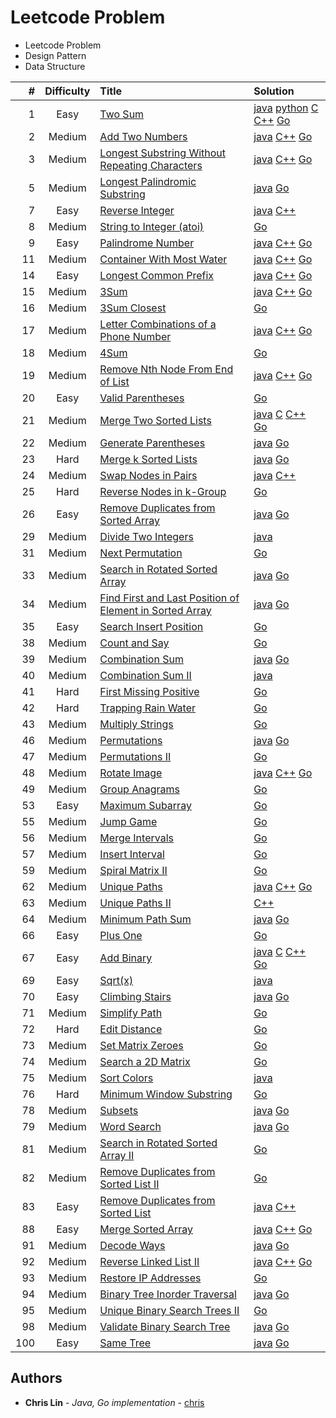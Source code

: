 # Leetcode Problem

* Leetcode Problem
* Design Pattern
* Data Structure

|    # | Difficulty | Title                                                                                                                                             | Solution                                                                                                                                                                                                                                                                                                                                                                                                                                                                    |
| ---: | :--------: | :------------------------------------------------------------------------------------------------------------------------------------------------ | :-------------------------------------------------------------------------------------------------------------------------------------------------------------------------------------------------------------------------------------------------------------------------------------------------------------------------------------------------------------------------------------------------------------------------------------------------------------------------- |
|    1 |    Easy    | [Two Sum](https://leetcode.com/problems/two-sum/)                                                                                                 | [java](https://github.com/dodoggyy/leetcode-practice/blob/master/src/com/easy/TwoSum_1.java)      [python](https://github.com/dodoggyy/leetcode-practice/blob/master/Py_src/)        [C](https://github.com/dodoggyy/leetcode-practice/blob/master/C_src/)      [C++](https://github.com/dodoggyy/leetcode-practice/blob/master/Cpp_src/easy/two_sum_1.cc)      [Go](https://github.com/dodoggyy/leetcode-practice/blob/master/Golang_src/easy/twoSum_1.go)                 |
|    2 |   Medium   | [Add Two Numbers](https://leetcode.com/problems/add-two-numbers/)                                                                                 | [java](https://github.com/dodoggyy/leetcode-practice/blob/master/src/com/medium/AddTwoNumbers_2.java)      [C++](https://github.com/dodoggyy/leetcode-practice/blob/master/Cpp_src/medium/add_two_numbers_2.cc)      [Go](https://github.com/dodoggyy/leetcode-practice/blob/master/Golang_src/medium/addTwoNumbers_2.go)                                                                                                                                                   |
|    3 |   Medium   | [Longest Substring Without Repeating Characters](https://leetcode.com/problems/longest-substring-without-repeating-characters/)                   | [java](https://github.com/dodoggyy/leetcode-practice/blob/master/src/com/medium/LongestSubstringWithoutRepeatingCharacters_3.java)      [C++](https://github.com/dodoggyy/leetcode-practice/blob/master/Cpp_src/medium/longest_substring_without_repeating_characters_3.cc)      [Go](https://github.com/dodoggyy/leetcode-practice/blob/master/Golang_src/medium/longestSubstringWithoutRepeatingCharacters_3.go)                                                          |
|    5 |   Medium   | [Longest Palindromic Substring](https://leetcode.com/problems/longest-palindromic-substring/)                                                     | [java](https://github.com/dodoggyy/leetcode-practice/blob/master/src/com/medium/LongestPalindromicSubstring_5.java)      [Go](https://github.com/dodoggyy/leetcode-practice/blob/master/Golang_src/medium/longestPalindromicSubstring_5.go)                                                                                                                                                                                                                                 |
|    7 |    Easy    | [Reverse Integer](https://leetcode.com/problems/reverse-integer/)                                                                                 | [java](https://github.com/dodoggyy/AlgorithmPractice/blob/master/src/com/practice/ReverseInteger.java)      [C++](https://github.com/dodoggyy/leetcode-practice/blob/master/Cpp_src/easy/reverse_integer_7.cc)                                                                                                                                                                                                                                                              |
|    8 |   Medium   | [String to Integer (atoi)](https://leetcode.com/problems/string-to-integer-atoi/)                                                                 | [Go](https://github.com/dodoggyy/leetcode-practice/blob/master/Golang_src/medium/stringToInteger_8.go)                                                                                                                                                                                                                                                                                                                                                                      |
|    9 |    Easy    | [Palindrome Number](https://leetcode.com/problems/palindrome-number/)                                                                             | [java](https://github.com/dodoggyy/leetcode-practice/blob/master/src/com/easy/PalindromeNumber_9.java)      [C++](https://github.com/dodoggyy/leetcode-practice/blob/master/Cpp_src/easy/palindrome_number_9.cc)      [Go](https://github.com/dodoggyy/leetcode-practice/blob/master/Golang_src/easy/palindromeNumber_9.go)                                                                                                                                                 |
|   11 |   Medium   | [Container With Most Water](https://leetcode.com/problems/container-with-most-water/)                                                             | [java](https://github.com/dodoggyy/leetcode-practice/blob/master/src/com/medium/ContainerWithMostWater_11.java)      [C++](https://github.com/dodoggyy/leetcode-practice/blob/master/Cpp_src/medium/container_with_most_water_11.cc)      [Go](https://github.com/dodoggyy/leetcode-practice/blob/master/Golang_src/medium/containerWithMostWater_11.go)                                                                                                                    |
|   14 |    Easy    | [Longest Common Prefix](https://leetcode.com/problems/two-sum/)                                                                                   | [java](https://github.com/dodoggyy/leetcode-practice/blob/master/src/com/easy/LongestCommonPrefix_14.java)      [C++](https://github.com/dodoggyy/leetcode-practice/blob/master/Cpp_src/easy/longest_common_prefix_14.cc)      [Go](https://github.com/dodoggyy/leetcode-practice/blob/master/Golang_src/easy/longestCommonPrefix_14.go)                                                                                                                                    |  |
|   15 |   Medium   | [3Sum ](https://leetcode.com/problems/3sum/)                                                                                                      | [java](https://github.com/dodoggyy/leetcode-practice/blob/master/src/com/medium/ThreeSum_15.java)      [C++](https://github.com/dodoggyy/leetcode-practice/blob/master/Cpp_src/medium/3_sum.cc)      [Go](https://github.com/dodoggyy/leetcode-practice/blob/master/Golang_src/medium/3Sum_15.go)                                                                                                                                                                           |
|   16 |   Medium   | [3Sum Closest](https://leetcode.com/problems/3sum-closest/)                                                                                       | [Go](https://github.com/dodoggyy/leetcode-practice/blob/master/Golang_src/medium/3SumClosest_16.go)                                                                                                                                                                                                                                                                                                                                                                         |
|   17 |   Medium   | [Letter Combinations of a Phone Number](https://leetcode.com/problems/letter-combinations-of-a-phone-number/)                                     | [java](https://github.com/dodoggyy/leetcode-practice/blob/master/src/com/medium/LetterCombinationsOfAPhoneNumber_17.java)      [C++](https://github.com/dodoggyy/leetcode-practice/blob/master/Cpp_src/medium/letter_combinations_of_a_phone_number_17.cc)      [Go](https://github.com/dodoggyy/leetcode-practice/blob/master/Golang_src/medium/letterCombinationsOfAPhoneNumber_17.go)                                                                                    |
|   18 |   Medium   | [4Sum ](https://leetcode.com/problems/4sum/)                                                                                                      | [Go](https://github.com/dodoggyy/leetcode-practice/blob/master/Golang_src/medium/4Sum_18.go)                                                                                                                                                                                                                                                                                                                                                                                |
|   19 |   Medium   | [Remove Nth Node From End of List](https://leetcode.com/problems/remove-nth-node-from-end-of-list/)                                               | [java](https://github.com/dodoggyy/leetcode-practice/blob/master/src/com/medium/RemoveNthNodeFromEndofList_19.java)      [C++](https://github.com/dodoggyy/leetcode-practice/blob/master/Cpp_src/medium/remove_nth_node_from_end_of_list_19.cc)      [Go](https://github.com/dodoggyy/leetcode-practice/blob/master/Golang_src/medium/removeNthNodeFromEndOfList_19.go)                                                                                                     |
|   20 |    Easy    | [Valid Parentheses](https://leetcode.com/problems/valid-parentheses/)                                                                             | [Go](https://github.com/dodoggyy/leetcode-practice/blob/master/Golang_src/easy/validParentheses_20.go)                                                                                                                                                                                                                                                                                                                                                                      |
|   21 |   Medium   | [Merge Two Sorted Lists](https://leetcode.com/problems/merge-two-sorted-lists/)                                                                   | [java](https://github.com/dodoggyy/leetcode-practice/blob/master/src/com/easy/MergeTwoSortedLists_21.java)      [C](https://github.com/dodoggyy/leetcode-practice/blob/master/C_src/Easy/21_Merge_Two_Sorted_Lists/MergeTwoSortedLists_21.c)      [C++](https://github.com/dodoggyy/leetcode-practice/blob/master/Cpp_src/easy/merge_two_sorted_lists_21.cc)      [Go](https://github.com/dodoggyy/leetcode-practice/blob/master/Golang_src/easy/mergeTwoSortedLists_21.go) |
|   22 |   Medium   | [Generate Parentheses](https://leetcode.com/problems/generate-parentheses/)                                                                       | [java](https://github.com/dodoggyy/leetcode-practice/blob/master/src/com/medium/GenerateParentheses_22.java)      [Go](https://github.com/dodoggyy/leetcode-practice/blob/master/Golang_src/medium/generateParentheses_22.go)                                                                                                                                                                                                                                               |
|   23 |    Hard    | [Merge k Sorted Lists](https://leetcode.com/problems/merge-k-sorted-lists/)                                                                       | [java](https://github.com/dodoggyy/leetcode-practice/blob/master/src/com/hard/MergeKSortedLists_23.java)      [Go](https://github.com/dodoggyy/leetcode-practice/blob/master/Golang_src/hard/mergeKSortedLists_23.go)                                                                                                                                                                                                                                                       |
|   24 |   Medium   | [Swap Nodes in Pairs](https://leetcode.com/problems/swap-nodes-in-pairs/)                                                                         | [java](https://github.com/dodoggyy/leetcode-practice/blob/master/src/com/medium/SwapNodesinPairs_24.java)      [C++](https://github.com/dodoggyy/leetcode-practice/blob/master/Cpp_src/medium/swap_nodes_in_pairs_24.cc)                                                                                                                                                                                                                                                    |
|   25 |    Hard    | [Reverse Nodes in k-Group](https://leetcode.com/problems/reverse-nodes-in-k-group/)                                                               | [Go](https://github.com/dodoggyy/leetcode-practice/blob/master/Golang_src/hard/reverseNodesInKGroup_25.go)                                                                                                                                                                                                                                                                                                                                                                  |
|   26 |    Easy    | [Remove Duplicates from Sorted Array](https://leetcode.com/problems/remove-duplicates-from-sorted-array/)                                         | [java](https://github.com/dodoggyy/leetcode-practice/blob/master/src/com/easy/RemoveDuplicatesFromSortedArray_26.java)      [Go](https://github.com/dodoggyy/leetcode-practice/blob/master/Golang_src/easy/removeDuplicatesFromSortedArray_26.go)                                                                                                                                                                                                                           |
|   29 |   Medium   | [Divide Two Integers](https://leetcode.com/problems/divide-two-integers/)                                                                         | [java](https://github.com/dodoggyy/leetcode-practice/blob/master/src/com/medium/DivideTwoIntegers_29.java)                                                                                                                                                                                                                                                                                                                                                                  |
|   31 |   Medium   | [Next Permutation](https://leetcode.com/problems/next-permutation/)                                                                               | [Go](https://github.com/dodoggyy/leetcode-practice/blob/master/Golang_src/medium/nextPermutation_31.go)                                                                                                                                                                                                                                                                                                                                                                     |
|   33 |   Medium   | [Search in Rotated Sorted Array](https://leetcode.com/problems/search-in-rotated-sorted-array/)                                                   | [java](https://github.com/dodoggyy/leetcode-practice/blob/master/src/com/medium/SearchInRotatedSortedArray_33.java)      [Go](https://github.com/dodoggyy/leetcode-practice/blob/master/Golang_src/medium/searchInRotatedSortedArray_33.go)                                                                                                                                                                                                                                 |
|   34 |   Medium   | [Find First and Last Position of Element in Sorted Array](https://leetcode.com/problems/find-first-and-last-position-of-element-in-sorted-array/) | [java](https://github.com/dodoggyy/leetcode-practice/blob/master/src/com/medium/FindFirstAndLastPositionOfElementInSortedArray_34.java)      [Go](https://github.com/dodoggyy/leetcode-practice/blob/master/Golang_src/medium/findFirstAndLastPositionOfElementInSortedArray_34.go)                                                                                                                                                                                         |
|   35 |    Easy    | [Search Insert Position](https://leetcode.com/problems/search-insert-position/)                                                                   | [Go](https://github.com/dodoggyy/leetcode-practice/blob/master/Golang_src/easy/addBsearchInsertPosition_35.go)                                                                                                                                                                                                                                                                                                                                                              |
|   38 |   Medium   | [Count and Say](https://leetcode.com/problems/count-and-say/)                                                                                     | [Go](https://github.com/dodoggyy/leetcode-practice/blob/master/Golang_src/medium/combinationSum_39.go)                                                                                                                                                                                                                                                                                                                                                                      |
|   39 |   Medium   | [Combination Sum](https://leetcode.com/problems/combination-sum/)                                                                                 | [java](https://github.com/dodoggyy/leetcode-practice/blob/master/src/com/medium/CombinationSum_39.java)      [Go](https://github.com/dodoggyy/leetcode-practice/blob/master/Golang_src/medium/combinationSum_39.go)                                                                                                                                                                                                                                                         |  |
|   40 |   Medium   | [Combination Sum II](https://leetcode.com/problems/combination-sum-ii/)                                                                           | [java](https://github.com/dodoggyy/leetcode-practice/blob/master/src/com/medium/CombinationSumII_40.java)                                                                                                                                                                                                                                                                                                                                                                   |
|   41 |    Hard    | [First Missing Positive](https://leetcode.com/problems/first-missing-positive/)                                                                   | [Go](https://github.com/dodoggyy/leetcode-practice/blob/master/Golang_src/hard/firstMissingPositive_41.go)                                                                                                                                                                                                                                                                                                                                                                  |
|   42 |    Hard    | [Trapping Rain Water](https://leetcode.com/problems/trapping-rain-water/)                                                                         | [Go](https://github.com/dodoggyy/leetcode-practice/blob/master/Golang_src/hard/trappingRainWater_42.go)                                                                                                                                                                                                                                                                                                                                                                     |
|   43 |   Medium   | [Multiply Strings](https://leetcode.com/problems/multiply-strings/)                                                                               | [Go](https://github.com/dodoggyy/leetcode-practice/blob/master/Golang_src/medium/multiplyStrings_43.go)                                                                                                                                                                                                                                                                                                                                                                     |
|   46 |   Medium   | [Permutations ](https://leetcode.com/problems/permutations/)                                                                                      | [java](https://github.com/dodoggyy/leetcode-practice/blob/master/src/com/medium/Permutations_46.java)      [Go](https://github.com/dodoggyy/leetcode-practice/blob/master/Golang_src/medium/permutation_46.go)                                                                                                                                                                                                                                                              |
|   47 |   Medium   | [Permutations II](https://leetcode.com/problems/permutations-ii/)                                                                                 | [Go](https://github.com/dodoggyy/leetcode-practice/blob/master/Golang_src/medium/permutationsII_47.go)                                                                                                                                                                                                                                                                                                                                                                      |
|   48 |   Medium   | [Rotate Image](https://leetcode.com/problems/rotate-image//)                                                                                      | [java](https://github.com/dodoggyy/leetcode-practice/blob/master/src/com/medium/RotateImage_48.java)      [C++](https://github.com/dodoggyy/leetcode-practice/blob/master/Cpp_src/medium/rotate_image_48.cc)      [Go](https://github.com/dodoggyy/leetcode-practice/blob/master/Golang_src/medium/rotateImage_48.go)                                                                                                                                                       |
|   49 |   Medium   | [Group Anagrams](https://leetcode.com/problems/group-anagrams/)                                                                                   | [Go](https://github.com/dodoggyy/leetcode-practice/blob/master/Golang_src/medium/groupAnagrams_49.go)                                                                                                                                                                                                                                                                                                                                                                       |
|   53 |    Easy    | [Maximum Subarray](https://leetcode.com/problems/maximum-subarray/)                                                                               | [Go](https://github.com/dodoggyy/leetcode-practice/blob/master/Golang_src/easy/maximumSubarray_53.go)                                                                                                                                                                                                                                                                                                                                                                       |
|   55 |   Medium   | [Jump Game](https://leetcode.com/problems/jump-game/)                                                                                             | [Go](https://github.com/dodoggyy/leetcode-practice/blob/master/Golang_src/medium/mergeIntervals_56.go)                                                                                                                                                                                                                                                                                                                                                                      |
|   56 |   Medium   | [Merge Intervals](https://leetcode.com/problems/merge-intervals/)                                                                                 | [Go](https://github.com/dodoggyy/leetcode-practice/blob/master/Golang_src/medium/mergeIntervals_56.go)                                                                                                                                                                                                                                                                                                                                                                      |
|   57 |   Medium   | [Insert Interval](https://leetcode.com/problems/insert-interval/)                                                                                 | [Go](https://github.com/dodoggyy/leetcode-practice/blob/master/Golang_src/medium/insertInterval_57.go)                                                                                                                                                                                                                                                                                                                                                                      |
|   59 |   Medium   | [Spiral Matrix II](https://leetcode.com/problems/spiral-matrix-ii/)                                                                               | [Go](https://github.com/dodoggyy/leetcode-practice/blob/master/Golang_src/medium/spiralMatrixII_59.go)                                                                                                                                                                                                                                                                                                                                                                      |
|   62 |   Medium   | [Unique Paths](https://leetcode.com/problems/unique-paths/)                                                                                       | [java](https://github.com/dodoggyy/leetcode-practice/blob/master/src/com/medium/UniquePaths_62.java)      [C++](https://github.com/dodoggyy/leetcode-practice/blob/master/Cpp_src/medium/unique_paths_62.cc)      [Go](https://github.com/dodoggyy/leetcode-practice/blob/master/Golang_src/medium/uniquePaths_62.go)                                                                                                                                                       |
|   63 |   Medium   | [Unique Paths II](https://leetcode.com/problems/unique-paths-ii/)                                                                                 | [C++](https://github.com/dodoggyy/leetcode-practice/blob/master/Cpp_src/medium/unique_paths_II_63.cc)                                                                                                                                                                                                                                                                                                                                                                       |
|   64 |   Medium   | [Minimum Path Sum](https://leetcode.com/problems/minimum-path-sum/)                                                                               | [java](https://github.com/dodoggyy/leetcode-practice/blob/master/src/com/medium/MinimumPathSum_64.java)      [Go](https://github.com/dodoggyy/leetcode-practice/blob/master/Golang_src/medium/minimumPathSum_64.go)                                                                                                                                                                                                                                                         |
|   66 |    Easy    | [Plus One](https://leetcode.com/problems/plus-one/)                                                                                               | [Go](https://github.com/dodoggyy/leetcode-practice/blob/master/Golang_src/easy/plusOne_66.go)                                                                                                                                                                                                                                                                                                                                                                               |
|   67 |    Easy    | [Add Binary](https://leetcode.com/problems/add-binary/)                                                                                           | [java](https://github.com/dodoggyy/leetcode-practice/blob/master/src/com/easy/AddBinary_67.java)      [C](https://github.com/dodoggyy/leetcode-practice/blob/master/C_src/Easy/67_Add_Binary/AddBinary_67.c)      [C++](https://github.com/dodoggyy/leetcode-practice/blob/master/Cpp_src/easy/add_binary_67.cc)      [Go](https://github.com/dodoggyy/leetcode-practice/blob/master/Golang_src/easy/addBinary_67.go)                                                       |
|   69 |    Easy    | [Sqrt(x)](https://leetcode.com/problems/sqrtx/)                                                                                                   | [java](https://github.com/dodoggyy/leetcode-practice/blob/master/src/com/easy/Sqrtx_69.java)                                                                                                                                                                                                                                                                                                                                                                                |
|   70 |    Easy    | [Climbing Stairs](https://leetcode.com/problems/climbing-stairs/)                                                                                 | [java](https://github.com/dodoggyy/leetcode-practice/blob/master/src/com/easy/ClimbingStairs_70.java)      [Go](https://github.com/dodoggyy/leetcode-practice/blob/master/Golang_src/easy/climbingStairs_70.go)                                                                                                                                                                                                                                                             |
|   71 |   Medium   | [Simplify Path](https://leetcode.com/problems/simplify-path/)                                                                                     | [Go](https://github.com/dodoggyy/leetcode-practice/blob/master/Golang_src/medium/simplifyPath_71.go)                                                                                                                                                                                                                                                                                                                                                                        |
|   72 |    Hard    | [Edit Distance](https://leetcode.com/problems/edit-distance/)                                                                                     | [Go](https://github.com/dodoggyy/leetcode-practice/blob/master/Golang_src/hard/editDistance_72.go)                                                                                                                                                                                                                                                                                                                                                                          |
|   73 |   Medium   | [Set Matrix Zeroes](https://leetcode.com/problems/set-matrix-zeroes/)                                                                             | [Go](https://github.com/dodoggyy/leetcode-practice/blob/master/Golang_src/medium/setMatrixZeroes_73.go)                                                                                                                                                                                                                                                                                                                                                                     |
|   74 |   Medium   | [Search a 2D Matrix](https://leetcode.com/problems/search-a-2d-matrix/)                                                                           | [Go](https://github.com/dodoggyy/leetcode-practice/blob/master/Golang_src/medium/searchA2DMatrix_74.go)                                                                                                                                                                                                                                                                                                                                                                     |
|   75 |   Medium   | [Sort Colors](https://leetcode.com/problems/sort-colors/)                                                                                         | [java](https://github.com/dodoggyy/leetcode-practice/blob/master/src/com/medium/SortColors_75.java)                                                                                                                                                                                                                                                                                                                                                                         |
|   76 |    Hard    | [Minimum Window Substring](https://leetcode.com/problems/minimum-window-substring/)                                                               | [Go](https://github.com/dodoggyy/leetcode-practice/blob/master/Golang_src/hard/minimumWindowSubstring_76.go)                                                                                                                                                                                                                                                                                                                                                                |
|   78 |   Medium   | [Subsets ](https://leetcode.com/problems/subsets/)                                                                                                | [java](https://github.com/dodoggyy/leetcode-practice/blob/master/src/com/medium/Subsets_78.java)      [Go](https://github.com/dodoggyy/leetcode-practice/blob/master/Golang_src/medium/subsets_78.go)                                                                                                                                                                                                                                                                       |
|   79 |   Medium   | [Word Search](https://leetcode.com/problems/word-search/)                                                                                         | [java](https://github.com/dodoggyy/leetcode-practice/blob/master/src/com/medium/WordSearch_79.java)      [Go](https://github.com/dodoggyy/leetcode-practice/blob/master/Golang_src/medium/wordSearch_79.go)                                                                                                                                                                                                                                                                 |
|   81 |   Medium   | [Search in Rotated Sorted Array II](https://leetcode.com/problems/search-in-rotated-sorted-array-ii/)                                             | [Go](https://github.com/dodoggyy/leetcode-practice/blob/master/Golang_src/medium/searchInRotatedSortedArrayII_81.go)                                                                                                                                                                                                                                                                                                                                                        |
|   82 |   Medium   | [Remove Duplicates from Sorted List II](https://leetcode.com/problems/remove-duplicates-from-sorted-list-ii/)                                     | [Go](https://github.com/dodoggyy/leetcode-practice/blob/master/Golang_src/medium/removeDuplicatesFromSortedListII_82.go)                                                                                                                                                                                                                                                                                                                                                    |
|   83 |    Easy    | [Remove Duplicates from Sorted List](https://leetcode.com/problems/remove-duplicates-from-sorted-list/)                                           | [java](https://github.com/dodoggyy/leetcode-practice/blob/master/src/com/easy/RemoveDuplicatesfromSortedList_83.java)      [C++](https://github.com/dodoggyy/leetcode-practice/blob/master/Cpp_src/easy/remove_duplicates_from_sorted_list_83.cc)                                                                                                                                                                                                                           |
|   88 |    Easy    | [Merge Sorted Array](https://leetcode.com/problems/merge-sorted-array/)                                                                           | [java](https://github.com/dodoggyy/leetcode-practice/blob/master/src/com/easy/MergeSortedArray_88.java)      [C++](https://github.com/dodoggyy/leetcode-practice/blob/master/Cpp_src/easy/merge_sorted_array_88.cc)     [Go](https://github.com/dodoggyy/leetcode-practice/blob/master/Golang_src/easy/mergeSortedArray_88.go)                                                                                                                                              |
|   91 |   Medium   | [Decode Ways](https://leetcode.com/problems/decode-ways/)                                                                                         | [java](https://github.com/dodoggyy/leetcode-practice/blob/master/src/com/medium/DecodeWays_91.java)     [Go](https://github.com/dodoggyy/leetcode-practice/blob/master/Golang_src/medium/decodeWays_91.go)                                                                                                                                                                                                                                                                  |
|   92 |   Medium   | [Reverse Linked List II](https://leetcode.com/problems/reverse-linked-list-ii/)                                                                   | [java](https://github.com/dodoggyy/leetcode-practice/blob/master/src/com/medium/ReverseLinkedListII_92.java)      [C++](https://github.com/dodoggyy/leetcode-practice/blob/master/Cpp_src/medium/reverse_linked_list_II_92.cc)     [Go](https://github.com/dodoggyy/leetcode-practice/blob/master/Golang_src/medium/reverseLinkedListII_92.go)                                                                                                                              |
|   93 |   Medium   | [Restore IP Addresses](https://leetcode.com/problems/restore-ip-addresses/)                                                                       | [Go](https://github.com/dodoggyy/leetcode-practice/blob/master/Golang_src/medium/restoreIPAddresses_93.go)                                                                                                                                                                                                                                                                                                                                                                  |
|   94 |   Medium   | [Binary Tree Inorder Traversal](https://leetcode.com/problems/binary-tree-inorder-traversal/)                                                     | [java](https://github.com/dodoggyy/leetcode-practice/blob/master/src/com/medium/BinaryTreeInorderTraversal_94.java)      [Go](https://github.com/dodoggyy/leetcode-practice/blob/master/Golang_src/medium/binaryTreeInorderTraversal_94.go)                                                                                                                                                                                                                                 |
|   95 |   Medium   | [Unique Binary Search Trees II](https://leetcode.com/problems/unique-binary-search-trees-ii/description/)                                         | [Go](https://github.com/dodoggyy/leetcode-practice/blob/master/Golang_src/medium/uniqueBinarySearchTreesII_95.go)                                                                                                                                                                                                                                                                                                                                                           |
|   98 |   Medium   | [Validate Binary Search Tree](https://leetcode.com/problems/validate-binary-search-tree/)                                                         | [java](https://github.com/dodoggyy/leetcode-practice/blob/master/src/com/medium/ValidateBinarySearchTree_98.java)     [Go](https://github.com/dodoggyy/leetcode-practice/blob/master/Golang_src/medium/validateBinarySearchTree_98.go)                                                                                                                                                                                                                                      |
|  100 |    Easy    | [Same Tree](https://leetcode.com/problems/same-tree/)                                                                                             | [java](https://github.com/dodoggyy/leetcode-practice/blob/master/src/com/easy/SameTree_100.java)      [Go](https://github.com/dodoggyy/leetcode-practice/blob/master/Golang_src/easy/sameTree_100.go)                                                                                                                                                                                                                                                                       |


## Authors

* **Chris Lin** - *Java, Go implementation* - [chris](https://www.linkedin.com/in/quanliang-lin-5009ba139/)